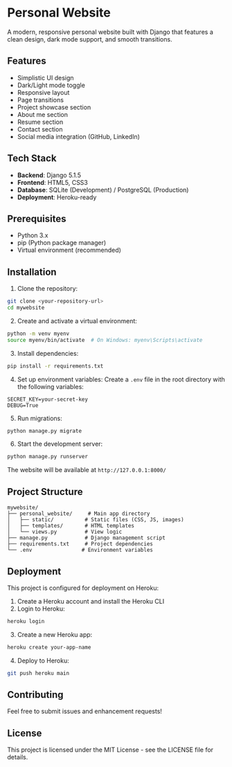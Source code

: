 # Personal Website

A modern, responsive personal website built with Django that features a clean design, dark mode support, and smooth transitions.

## Features

- Simplistic UI design
- Dark/Light mode toggle
- Responsive layout
- Page transitions
- Project showcase section
- About me section
- Resume section
- Contact section
- Social media integration (GitHub, LinkedIn)

## Tech Stack

- **Backend**: Django 5.1.5
- **Frontend**: HTML5, CSS3
- **Database**: SQLite (Development) / PostgreSQL (Production)
- **Deployment**: Heroku-ready

## Prerequisites

- Python 3.x
- pip (Python package manager)
- Virtual environment (recommended)

## Installation

1. Clone the repository:
```bash
git clone <your-repository-url>
cd mywebsite
```

2. Create and activate a virtual environment:
```bash
python -m venv myenv
source myenv/bin/activate  # On Windows: myenv\Scripts\activate
```

3. Install dependencies:
```bash
pip install -r requirements.txt
```

4. Set up environment variables:
Create a `.env` file in the root directory with the following variables:
```
SECRET_KEY=your-secret-key
DEBUG=True
```

5. Run migrations:
```bash
python manage.py migrate
```

6. Start the development server:
```bash
python manage.py runserver
```

The website will be available at `http://127.0.0.1:8000/`

## Project Structure

```
mywebsite/
├── personal_website/     # Main app directory
│   ├── static/          # Static files (CSS, JS, images)
│   ├── templates/       # HTML templates
│   └── views.py         # View logic
├── manage.py            # Django management script
├── requirements.txt     # Project dependencies
└── .env                # Environment variables
```

## Deployment

This project is configured for deployment on Heroku:

1. Create a Heroku account and install the Heroku CLI
2. Login to Heroku:
```bash
heroku login
```
3. Create a new Heroku app:
```bash
heroku create your-app-name
```
4. Deploy to Heroku:
```bash
git push heroku main
```

## Contributing

Feel free to submit issues and enhancement requests!

## License

This project is licensed under the MIT License - see the LICENSE file for details. 